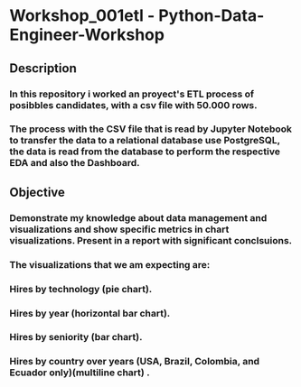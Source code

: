 # Workshop_001etl - Python-Data-Engineer-Workshop

## Description

### In this repository i worked an proyect's ETL process of posibbles candidates, with a csv file with 50.000 rows.

### The process with the CSV file that is read by Jupyter Notebook to transfer the data to a relational database use PostgreSQL, the data is read from the database to perform the respective EDA and also the Dashboard.

## Objective 
### Demonstrate my knowledge about data management and visualizations and show specific metrics in chart visualizations. Present in a report with significant conclsuions.

### The visualizations that we am expecting are:
### Hires by technology (pie chart).
### Hires by year (horizontal bar chart).
### Hires by seniority (bar chart).
### Hires by country over years (USA, Brazil, Colombia, and Ecuador only)(multiline chart) .
